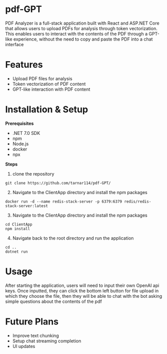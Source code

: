 # pdf-GPT
PDF Analyzer is a full-stack application built with React and ASP.NET Core that allows users to upload PDFs 
for analysis through token vectorization. This enables users to interact with the contents of the PDF through a 
GPT-like experience, without the need to copy and paste the PDF into a chat interface

# Features
- Upload PDF files for analysis
- Token vectorization of PDF content
- GPT-like interaction with PDF content

# Installation & Setup
**Prerequisites**
- .NET 7.0 SDK
- npm
- Node.js
- docker
- npx

**Steps**
  1. clone the repository
```
git clone https://github.com/tarnar114/pdf-GPT/
```
  2. Navigate to the ClientApp directory and install the npm packages
```
docker run -d --name redis-stack-server -p 6379:6379 redis/redis-stack-server:latest

```
  3. Navigate to the ClientApp directory and install the npm packages
```
cd ClientApp
npm install
```
  4. Navigate back to the root directory and run the application
  ```
  cd ..
  dotnet run
  ```

# Usage
After starting the application, users will need to input their own OpenAI api keys. Once inputted, they can click the bottom left button for file upload in which they choose the file, then they will be able to chat with the bot asking
simple questions about the contents of the pdf

# Future Plans
- Improve text chunking
- Setup chat streaming completion
- UI updates


